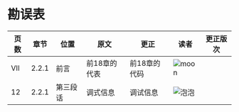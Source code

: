 # 勘误表

页数		| 章节		| 位置				| 原文							| 更正									| 读者							| 更正版次
------- | --------- | ----------------- | ----------------------------- | ------------------------------------- | ----------------------------- | ---------
VII		| 2.2.1		| 前言				| 前18章的代表					| 前18章的代码							| ![moon][moon]					| 
12		| 2.2.1		| 第三段话			| 调式信息						| 调试信息								| ![泡泡][泡泡]					| 

[moon]: https://github.com/zxh0/luago-book/blob/master/readers/moon.png?raw=true "moon"
[泡泡]: https://github.com/zxh0/luago-book/blob/master/readers/paopao.jpeg?raw=true "泡泡"

